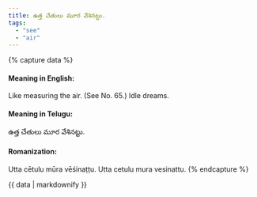 ```yaml
---
title: ఉత్త చేతులు మూర వేశినట్టు.
tags:
  - "see"
  - "air"
---
```


{% capture data %}
#### Meaning in English:
Like measuring the air.
(See No. 65.)
Idle dreams.

#### Meaning in Telugu:
ఉత్త చేతులు మూర వేశినట్టు.

#### Romanization:
Utta cētulu mūra vēśinaṭṭu.
Utta cetulu mura vesinattu.
{% endcapture %}

{{ data | markdownify }}


